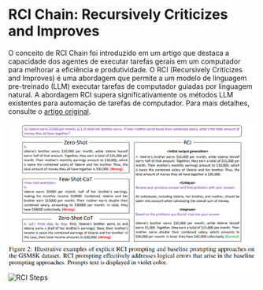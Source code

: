 # RCI Chain: Recursively Criticizes and Improves

O conceito de RCI Chain foi introduzido em um artigo que destaca a capacidade dos agentes de executar tarefas gerais em um computador para melhorar a eficiência e produtividade. O RCI (Recursively Criticizes and Improves) é uma abordagem que permite a um modelo de linguagem pre-treinado (LLM) executar tarefas de computador guiadas por linguagem natural. A abordagem RCI supera significativamente os métodos LLM existentes para automação de tarefas de computador. Para mais detalhes, consulte o [artigo original](https://arxiv.org/abs/2303.17491).

![RCI Prompting](docs/imgs/RCI%20prompting.PNG)
![RCI Steps](docs/imgs/RCI%steps.PNG)
